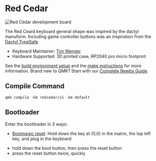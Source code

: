 # Red Cedar

![Red Cedar development board](https://lh3.googleusercontent.com/pw/AP1GczOAG3cQS67Ck2gmhTVoDx-3qEDvIVRzw1Dd1UnRoB40SLz5PGs-aCePbomDM7NFegApyWxA4ezvNfCd3nNHLp2Rgb5seCRWr3ySm0-03Nt9_jdl_cvqAMCpwwa4sprnZKFMW1HqdRgfk4W4QuGpKCN38A=w2237-h1677-s-no?authuser=0)


The Red Ceard keyboard general shape was inspired by the dactyl manuform. Including game controller buttons was an inspiration from the [Dactyl TypeSafe](https://github.com/tewtham/dactyl-typesafe)

* Keyboard Maintainer: [Tim Wenger](https://github.com/timwenger)
* Hardware Supported: 3D printed case, RP2040 pro micro footprint

See the [build environment setup](https://docs.qmk.fm/#/getting_started_build_tools) and the [make instructions](https://docs.qmk.fm/#/getting_started_make_guide) for more information. Brand new to QMK? Start with our [Complete Newbs Guide](https://docs.qmk.fm/#/newbs).

## Compile Command
```
qmk compile -kb redcedar/v1 -km default
```

## Bootloader

Enter the bootloader in 3 ways:
* [Bootmagic reset](https://docs.qmk.fm/features/bootmagic): Hold down the key at (0,0) in the matrix, the top left key, and plug in the keyboard
- hold down the boot button, then press the reset button  
- press the reset button twice, quickly  
